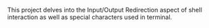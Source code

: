 This project delves into the Input/Output Redirection aspect of shell interaction as well as special characters used in terminal.
